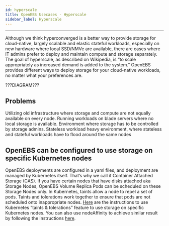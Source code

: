```yaml
---
id: hyperscale
title: OpenEBS Usecases - Hyperscale
sidebar_label: Hyperscale
---
```


------

Although we think hyperconverged is a better way to provide storage for cloud-native, largely scalable and elastic stateful workloads, especially on new hardware where local SSD/NMVe are available, there are cases where IT admins prefer to deploy and maintain compute and storage separately. The goal of hyperscale, as described on Wikipedia, is “to scale appropriately as increased demand is added to the system.” OpenEBS provides different ways to deploy storage for your cloud-native workloads, no matter what your preferences are.



???DIAGRAM???



## Problems

Utilizing old infrastructure where storage and compute are not equally available on every node. Running workloads on blade servers where no local storage is available. Environment where storage has to be controlled by storage admins. Stateless workload heavy environment, where stateless and stateful workloads have to  flood around the same nodes

## OpenEBS can be configured to use storage on specific Kubernetes nodes

OpenEBS deployments are configured in a yaml files, and deployment are managed by Kubernetes itself. That’s why we call it Container Attached Storage (CAS). If you have certain nodes that have disks attached aka Storage Nodes, OpenEBS Volume Replica Pods can be scheduled on these Storage Nodes only. In Kubernetes, taints allow a node to repel a set of pods. Taints and tolerations work together to ensure that pods are not scheduled onto inappropriate nodes. [Here](https://blog.openebs.io/how-do-i-configure-openebs-to-use-storage-on-specific-kubernetes-nodes-361e3e842a78) are the instructions to use Kubernetes “taints & tolerations” feature to use storage on specific Kubernetes nodes. You can also use nodeAffinity to achieve similar result by following the instructions [here](https://blog.openebs.io/how-do-i-pin-the-openebs-replica-pod-s-to-the-kubernetes-nodes-where-they-were-scheduled-2ba42e3015df).



<!-- Hotjar Tracking Code for https://docs.openebs.io -->
<script>
   (function(h,o,t,j,a,r){
       h.hj=h.hj||function(){(h.hj.q=h.hj.q||[]).push(arguments)};
       h._hjSettings={hjid:785693,hjsv:6};
       a=o.getElementsByTagName('head')[0];
       r=o.createElement('script');r.async=1;
       r.src=t+h._hjSettings.hjid+j+h._hjSettings.hjsv;
       a.appendChild(r);
   })(window,document,'https://static.hotjar.com/c/hotjar-','.js?sv=');
</script>